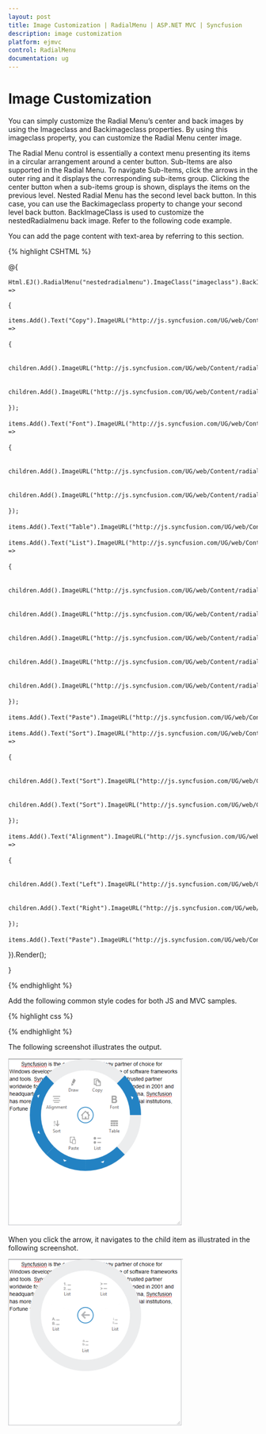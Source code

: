 ```yaml
---
layout: post
title: Image Customization | RadialMenu | ASP.NET MVC | Syncfusion
description: image customization
platform: ejmvc
control: RadialMenu
documentation: ug
---
```


# Image Customization

You can simply customize the Radial Menu’s center and back images by using the Imageclass and Backimageclass properties. By using this imageclass property, you can customize the Radial Menu center image. 

The Radial Menu control is essentially a context menu presenting its items in a circular arrangement around a center button. Sub-Items are also supported in the Radial Menu. To navigate Sub-Items, click the arrows in the outer ring and it displays the corresponding sub-items group. Clicking the center button when a sub-items group is shown, displays the items on the previous level. Nested Radial Menu has the second level back button. In this case, you can use the Backimageclass property to change your second level back button. BackImageClass is used to customize the nestedRadialmenu back image. Refer to the following code example.

You can add the page content with text-area by referring to this section.



{% highlight CSHTML %}

@{

    Html.EJ().RadialMenu("nestedradialmenu").ImageClass("imageclass").BackImageClass("backimageclass").Items(items =>

{

    items.Add().Text("Copy").ImageURL("http://js.syncfusion.com/UG/web/Content/radial/copy.png").Children(children =>

    {

        children.Add().ImageURL("http://js.syncfusion.com/UG/web/Content/radial/c1.png").Text("Copy");

        children.Add().ImageURL("http://js.syncfusion.com/UG/web/Content/radial/c2.png").Text("Copy");

    });

    items.Add().Text("Font").ImageURL("http://js.syncfusion.com/UG/web/Content/radial/font.png").Children(children =>

    {

        children.Add().ImageURL("http://js.syncfusion.com/UG/web/Content/radial/f1.png").Text("Italic");

        children.Add().ImageURL("http://js.syncfusion.com/UG/web/Content/radial/f2.png").Text("Bold");

    });

    items.Add().Text("Table").ImageURL("http://js.syncfusion.com/UG/web/Content/radial/table.png");

    items.Add().Text("List").ImageURL("http://js.syncfusion.com/UG/web/Content/radial/list.png").Children(children =>

    {

        children.Add().ImageURL("http://js.syncfusion.com/UG/web/Content/radial/l1.png").Text("List");

        children.Add().ImageURL("http://js.syncfusion.com/UG/web/Content/radial/l2.png").Text("List");

        children.Add().ImageURL("http://js.syncfusion.com/UG/web/Content/radial/l3.png").Text("List");

        children.Add().ImageURL("http://js.syncfusion.com/UG/web/Content/radial/l4.png").Text("List");

        children.Add().ImageURL("http://js.syncfusion.com/UG/web/Content/radial/l5.png").Text("List");

    });

    items.Add().Text("Paste").ImageURL("http://js.syncfusion.com/UG/web/Content/radial/paste.png");

    items.Add().Text("Sort").ImageURL("http://js.syncfusion.com/UG/web/Content/radial/sort.png").Children(children =>

    {

        children.Add().Text("Sort").ImageURL("http://js.syncfusion.com/UG/web/Content/radial/s1.png");

        children.Add().Text("Sort").ImageURL("http://js.syncfusion.com/UG/web/Content/radial/s2.png");

    });

    items.Add().Text("Alignment").ImageURL("http://js.syncfusion.com/UG/web/Content/radial/align.png").Children(children =>

    {

        children.Add().Text("Left").ImageURL("http://js.syncfusion.com/UG/web/Content/radial/a1.png");

        children.Add().Text("Right").ImageURL("http://js.syncfusion.com/UG/web/Content/radial/a2.png");

    });

    items.Add().Text("Paste").ImageURL("http://js.syncfusion.com/UG/web/Content/radial/draw.png");

}).Render();

}

<script type="text/javascript">

    $(function () {        

        $("#rteSampleone").select(function (e) {

            $('#nestedradialmenu').ejRadialMenu("show");

        });

    });

</script>

{% endhighlight %}



Add the following common style codes for both JS and MVC samples.

{% highlight css %}

<style type="text/css" class="cssStyles">

	.e-radialmenu .imageclass 
	{

		background-image: url(http://js.syncfusion.com/UG/web/Content/radial/main.png);

	}


	.e-radialmenu .backimageclass 
	{

		background-image: url(http://js.syncfusion.com/UG/web/Content/radial/Back_button.png);

	}

</style>

{% endhighlight %}



The following screenshot illustrates the output.

![](Image-Customization_images/Image-Customization_img1.png)



When you click the arrow, it navigates to the child item as illustrated in the following screenshot.

![](Image-Customization_images/Image-Customization_img2.png)



